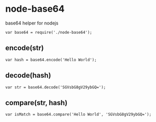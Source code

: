 node-base64
===========

base64 helper for nodejs

    var base64 = require('./node-base64');

## encode(str)

    var hash = base64.encode('Hello World');

## decode(hash)

    var str = base64.decode('SGVsbG8gV29ybGQ=');

## compare(str, hash)

    var isMatch = base64.compare('Hello World', 'SGVsbG8gV29ybGQ=');
